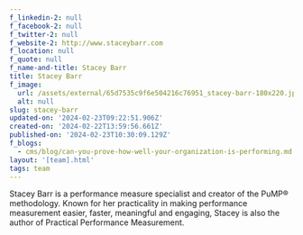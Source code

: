 ```yaml
---
f_linkedin-2: null
f_facebook-2: null
f_twitter-2: null
f_website-2: http://www.staceybarr.com
f_location: null
f_quote: null
f_name-and-title: Stacey Barr
title: Stacey Barr
f_image:
  url: /assets/external/65d7535c9f6e504216c76951_stacey-barr-180x220.jpeg
  alt: null
slug: stacey-barr
updated-on: '2024-02-23T09:22:51.906Z'
created-on: '2024-02-22T13:59:56.661Z'
published-on: '2024-02-23T10:30:09.129Z'
f_blogs:
  - cms/blog/can-you-prove-how-well-your-organization-is-performing.md
layout: '[team].html'
tags: team
---
```


Stacey Barr is a performance measure specialist and creator of the PuMP® methodology. Known for her practicality in making performance measurement easier, faster, meaningful and engaging, Stacey is also the author of Practical Performance Measurement.
